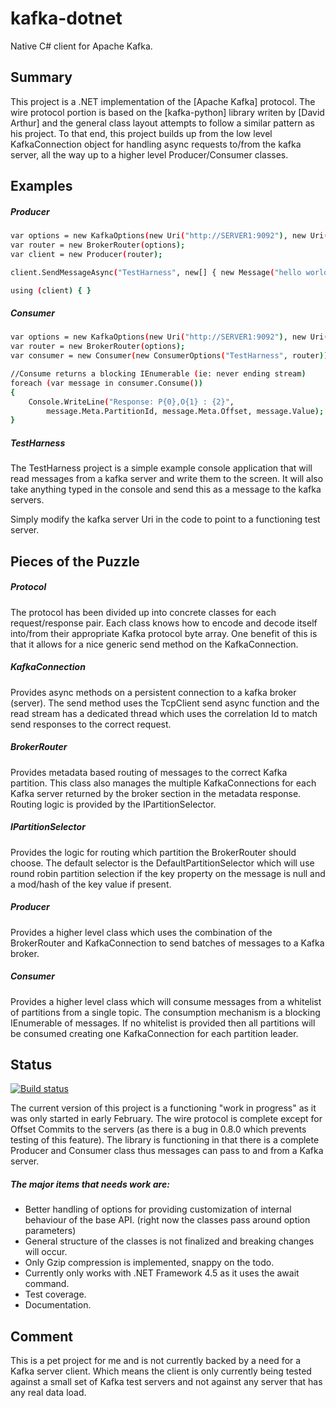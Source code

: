 kafka-dotnet
=========

Native C# client for Apache Kafka.  

Summary
-----------
This project is a .NET implementation of the [Apache Kafka] protocol.  The wire protocol portion is based on the [kafka-python] library writen by [David Arthur] and the general class layout attempts to follow a similar pattern as his project.  To that end, this project builds up from the low level KafkaConnection object for handling async requests to/from the kafka server, all the way up to a higher level Producer/Consumer classes.

Examples
-----------
##### Producer
```sh
var options = new KafkaOptions(new Uri("http://SERVER1:9092"), new Uri("http://SERVER2:9092"));
var router = new BrokerRouter(options);
var client = new Producer(router);

client.SendMessageAsync("TestHarness", new[] { new Message("hello world")}).Wait();

using (client) { }
```
##### Consumer
```sh
var options = new KafkaOptions(new Uri("http://SERVER1:9092"), new Uri("http://SERVER2:9092"));
var router = new BrokerRouter(options);
var consumer = new Consumer(new ConsumerOptions("TestHarness", router));

//Consume returns a blocking IEnumerable (ie: never ending stream)
foreach (var message in consumer.Consume())
{
    Console.WriteLine("Response: P{0},O{1} : {2}", 
        message.Meta.PartitionId, message.Meta.Offset, message.Value);  
}
```

##### TestHarness
The TestHarness project is a simple example console application that will read messages from a kafka server and write them to the screen.  It will also take anything typed in the console and send this as a message to the kafka servers.  

Simply modify the kafka server Uri in the code to point to a functioning test server.


Pieces of the Puzzle
-----------
##### Protocol
The protocol has been divided up into concrete classes for each request/response pair.  Each class knows how to encode and decode itself into/from their appropriate Kafka protocol byte array.  One benefit of this is that it allows for a nice generic send method on the KafkaConnection.

##### KafkaConnection
Provides async methods on a persistent connection to a kafka broker (server).  The send method uses the TcpClient send async function and the read stream has a dedicated thread which uses the correlation Id to match send responses to the correct request.

##### BrokerRouter
Provides metadata based routing of messages to the correct Kafka partition.  This class also manages the multiple KafkaConnections for each Kafka server returned by the broker section in the metadata response.  Routing logic is provided by the IPartitionSelector.

##### IPartitionSelector
Provides the logic for routing which partition the BrokerRouter should choose.  The default selector is the DefaultPartitionSelector which will use round robin partition selection if the key property on the message is null and a mod/hash of the key value if present.

##### Producer
Provides a higher level class which uses the combination of the BrokerRouter and KafkaConnection to send batches of messages to a Kafka broker.

##### Consumer
Provides a higher level class which will consume messages from a whitelist of partitions from a single topic.  The consumption mechanism is a blocking IEnumerable of messages.  If no whitelist is provided then all partitions will be consumed creating one KafkaConnection for each partition leader.



Status
-----------
[![Build status](https://ci.appveyor.com/api/projects/status/3tg02biqn5q8uijy)](https://ci.appveyor.com/project/Jroland/kafka-net)


The current version of this project is a functioning "work in progress" as it was only started in early February.  The wire protocol is complete except for Offset Commits to the servers (as there is a bug in 0.8.0 which prevents testing of this feature).  The library is functioning in that there is a complete Producer and Consumer class thus messages can pass to and from a Kafka server.  

##### The major items that needs work are:
* Better handling of options for providing customization of internal behaviour of the base API. (right now the classes pass around option parameters)
* General structure of the classes is not finalized and breaking changes will occur.
* Only Gzip compression is implemented, snappy on the todo.
* Currently only works with .NET Framework 4.5 as it uses the await command.
* Test coverage.
* Documentation.

Comment
----------
This is a pet project for me and is not currently backed by a need for a Kafka server client.  Which means the client is only currently being tested against a small set of Kafka test servers and not against any server that has any real data load.  





